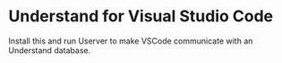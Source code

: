 # Understand for Visual Studio Code

Install this and run Userver to make VSCode communicate with an Understand database.
